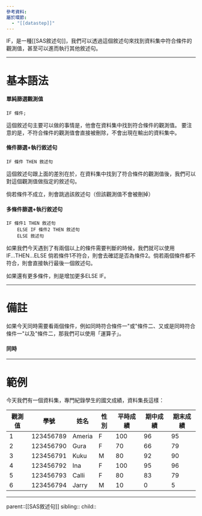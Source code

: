 ```yaml
---
參考資料: 
屬於環節:
  - "[[datastep]]"
---
```

IF，是一種[[SAS敘述句]]，我們可以透過這個敘述句來找到資料集中符合條件的觀測值，甚至可以進而執行其他敘述句。
- - -
# 基本語法
#### 單純篩選觀測值
```SAS
IF 條件;
```
這個敘述句主要可以做的事情是，他會在資料集中找到符合條件的觀測值。
要注意的是，不符合條件的觀測值會直接被刪除，不會出現在輸出的資料集中。
#### 條件篩選+執行敘述句
```SAS
IF 條件 THEN 敘述句
```
這個敘述句跟上面的差別在於，在資料集中找到了符合條件的觀測值後，我們可以對這個觀測值做指定的敘述句。

倘若條件不成立，則會跳過該敘述句（但該觀測值不會被刪掉）
#### 多條件篩選+執行敘述句
```SAS
IF 條件1 THEN 敘述句
	ELSE IF 條件2 THEN 敘述句
	ELSE 敘述句
```
如果我們今天遇到了有兩個以上的條件需要判斷的時候，我們就可以使用IF...THEN...ELSE
倘若條件1不符合，則會去確認是否為條件2。倘若兩個條件都不符合，則會直接執行最後一個敘述句。

如果還有更多條件，則是增加更多ELSE IF。
- - -
# 備註
如果今天同時需要看兩個條件，例如同時符合條件一"或"條件二、又或是同時符合條件一"以及"條件二，那我們可以使用「運算子」。
#### 同時
- - -
# 範例
今天我們有一個資料集，專門紀錄學生的國文成績，資料集長這樣：

| 觀測值 | 學號        | 姓名     | 性別  | 平時成績 | 期中成績 | 期末成績 |
| --- | --------- | ------ | --- | ---- | ---- | ---- |
| 1   | 123456789 | Ameria | F   | 100  | 96   | 95   |
| 2   | 123456790 | Gura   | F   | 70   | 66   | 79   |
| 3   | 123456791 | Kuku   | M   | 80   | 92   | 90   |
| 4   | 123456792 | Ina    | F   | 100  | 95   | 96   |
| 5   | 123456793 | Calli  | F   | 80   | 83   | 79   |
| 6   | 123456794 | Jarry  | M   | 10   | 0    | 5    |


- - -
parent::[[SAS敘述句]]
sibling::
child::